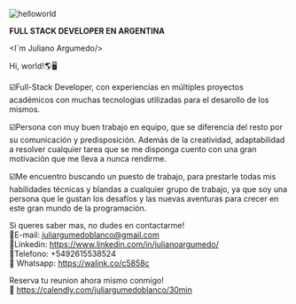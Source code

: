 

![helloworld](https://user-images.githubusercontent.com/99204088/184940610-9c51553a-7c31-4da1-89fe-8ab0e24f26ef.jpeg)
      
      
**FULL STACK DEVELOPER EN ARGENTINA**

<I´m Juliano Argumedo/>

Hi, world!🌎🖥

☑️Full-Stack Developer, con experiencias en múltiples proyectos académicos con muchas tecnologias utilizadas para el desarollo de los mismos.

☑️Persona con muy buen trabajo en equipo, que se diferencia del resto por su comunicación y predisposición. Además de la creatividad, adaptabilidad a resolver cualquier tarea que se me disponga cuento con una gran motivación que me lleva a nunca rendirme.

☑️Me encuentro buscando un puesto de trabajo, para prestarle todas mis habilidades técnicas y blandas a cualquier grupo de trabajo, ya que soy una persona que le gustan los desafíos y las nuevas aventuras para crecer en este gran mundo de la programación.

Si queres saber mas, no dudes en contactarme! <br/>
📌E-mail: juliargumedoblanco@gmail.com <br/>
📌Linkedin: https://www.linkedin.com/in/julianoargumedo/ <br/>
📌Telefono: +5492615538524  <br/>
📌 Whatsapp: https://walink.co/c5858c  <br/>

Reserva tu reunion ahora mismo conmigo!  <br/>
📌 https://calendly.com/juliargumedoblanco/30min
